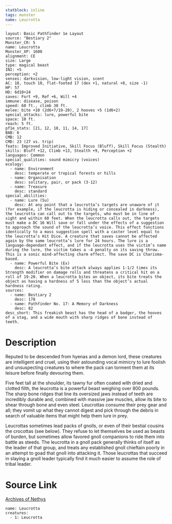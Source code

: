 ```yaml
---
statblock: inline
tags: monster
name: Leucrotta
---
```

```statblock
layout: Basic Pathfinder 1e Layout
source: "Bestiary 2"
Monster_CR: 5
name: Leucrotta
Monster_XP: 1600
alignment: CE
size: Large
type: magical beast
INI: +5
perception: +2
senses: darkvision, low-light vision, scent
AC: 18, touch 10, flat-footed 17 (dex +1, natural +8, size -1)
HP: 57
HD: 6d10+24
saves: Fort +9, Ref +6, Will +4
immune: disease, poison
speed: 60 ft., climb 30 ft.
melee: bite +10 (2d6+7/19-20), 2 hooves +5 (1d6+2)
special_attacks: lure, powerful bite
space: 10 ft.
reach: 5 ft.
pf1e_stats: [21, 12, 18, 11, 14, 17]
BAB: 6
CMB: 12
CMD: 23 (27 vs. trip)
feats: Improved Initiative, Skill Focus (Bluff), Skill Focus (Stealth)
skills: Bluff +12, Climb +13, Stealth +9, Perception +2
languages: Common
special_qualities: sound mimicry (voices)
ecology:
  - name: Environment
    desc: temperate or tropical forests or hills
  - name: Organisation
    desc: solitary, pair, or pack (3-12)
  - name: Treasure
    desc: standard
special_abilities:
  - name: Lure (Su)
    desc: At any point that a leucrotta’s targets are unaware of it (for example, if the leucrotta is hiding or concealed in darkness), the leucrotta can call out to the targets, who must be in line of sight and within 60 feet. When the leucrotta calls out, the targets must make a DC 16 Will save or fall under the effects of a suggestion to approach the sound of the leucrotta’s voice. This effect functions identically to a mass suggestion spell with a caster level equal to the leucrotta’s Hit Dice. A creature that saves cannot be affected again by the same leucrotta’s lure for 24 hours. The lure is a language-dependant effect, and if the leucrotta uses the victim’s name during the lure, the victim takes a -4 penalty on its saving throw. This is a sonic mind-affecting charm effect. The save DC is Charisma-based.
  - name: Powerful Bite (Ex)
    desc: A leucrotta’s bite attack always applies 1-1/2 times its Strength modifier on damage rolls and threatens a critical hit on a roll of 19-20. When a leucrotta bites an object, its bite treats the object as having a hardness of 5 less than the object’s actual hardness rating.
sources:
  - name: Bestiary 2
    desc: 178
  - name: Pathfinder No. 17: A Memory of Darkness
    desc: 82
desc_short: This freakish beast has the head of a badger, the hooves of a stag, and a wide mouth with sharp ridges of bone instead of teeth.
```
# Description
Reputed to be descended from hyenas and a demon lord, these creatures are intelligent and cruel, using their astounding vocal mimicry to lure foolish and unsuspecting creatures to where the pack can torment them at its leisure before finally devouring them.

Five feet tall at the shoulder, its tawny fur often coated with dried and clotted filth, the leucrotta is a powerful beast weighing over 800 pounds. The sharp bone ridges that line its oversized jaws instead of teeth are incredibly durable and, combined with massive jaw muscles, allow its bite to shear through bone and even steel. Leucrottas consume their prey gear and all; they vomit up what they cannot digest and pick through the debris in search of valuable items that might help them lure in prey.

Leucrottas sometimes lead packs of gnolls, or even of their bestial cousins the crocottas (see below). They refuse to let themselves be used as beasts of burden, but sometimes allow favored gnoll companions to ride them into battle as steeds. The leucrotta in a gnoll pack generally thinks of itself as the leader of that group, and treats any established gnoll chieftain poorly in an attempt to goad that gnoll into attacking it. Those leucrottas that succeed in slaying a gnoll leader typically find it much easier to assume the role of tribal leader.
# Source Link
[Archives of Nethys](https://aonprd.com/MonsterDisplay.aspx?ItemName=Leucrotta)
```encounter-table
name: Leucrotta
creatures:
  - 1: Leucrotta
```
